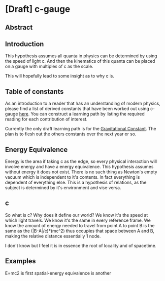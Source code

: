 # [Draft] c-gauge

## Abstract


## Introduction

This hypothesis assumes all quanta in physics can be determined by using the speed of light c. And then the kinematics of this quanta can be placed on a gauge with multiples of c as the scale.

This will hopefully lead to some insight as to why c is.

## Table of constants

As an introduction to a reader that has an understanding of modern physics, please find a list of derived constants that have been worked out using c-gauge [here](~/constants). You can construct a learning path by listing the required reading for each contribution of interest.

Currently the only draft learning path is for the [Gravitational Constant](~/gravitation-constant). The plan is to flesh out the others constants over the next year or so.


## Energy Equivalence

Energy is the area if taking c as the edge, so every physical interaction will involve energy and have a energy equivalence. This hypothesis assumes without energy it does not exist. There is no such thing as Newton's empty vacuum which is independent to it's contents. In fact everything is dependent of everything else. This is a hypothesis of relations, as the subject is determined by it's environment and vise versa. 

## c

So what is c? Why does it define our world? We know it's the speed at which light travels. We know it's the same in every reference frame. We know the amount of energy needed to travel from point A to point B is the same as the (|B-A|/c)*(mc^2) thus occupies that space between A and B, making the relative distance essentially 1 node.

I don't know but I feel it is in essence the root of locality and of spacetime.

## Examples

E=mc2 is first
spatial-energy equivalence is another